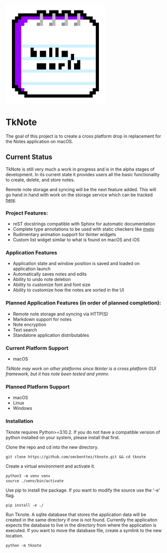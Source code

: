 ![Hello](./note_pad.png?raw=True "Hello")
# TkNote
The goal of this project is to create a cross platform drop in replacement for the Notes application on macOS.

## Current Status
TkNote is still very much a work in progress and is in the alpha stages of development. In its current state it provides users all the basic functionality to create, delete, and store notes.

Remote note storage and syncing will be the next feature added. This will go hand in hand with work on the storage service which can be tracked [here](https://github.com/smcbenttez/remotenote).

### Project Features:
- reST docstrings compatible with Sphinx for automatic documentation
- Complete type annotations to be used with static checkers like [mypy](https://github.com/python/mypy)
- Rudimentary animation support for tkinter widgets
- Custom list widget similar to what is found on macOS and iOS

### Application Features
- Application state and window position is saved and loaded on application launch
- Automatically saves notes and edits
- Ability to undo note deletion
- Ability to customize font and font size
- Ability to customize how the notes are sorted in the UI

### Planned Application Features (in order of planned completion):
- Remote note storage and syncing via HTTP(S)
- Markdown support for notes
- Note encryption
- Text search
- Standalone application distributables

### Current Platform Support
- macOS

*TkNote may work on other platforms since tkinter is a cross platform GUI framework, but it has note been tested and ymmv.*

### Planned Platform Support
- macOS
- Linux
- Windows

### Installation
Tknote requires Python>=3.10.2. If you do not have a compatible version of python installed on your system, please install that first.

Clone the repo and cd into the new directory.
```
git clone https://github.com/smcbenttez/tknote.git && cd tknote
```
Create a virtual environment and activate it.
```
python3 -m venv venv
source ./venv/bin/activate
```
Use pip to install the package. If you want to modify the source use the '-e' flag.
```
pip install -e ./
```
Run Tknote. A sqlite database that stores the application data will be created in the same directory if one is not found. Currently the applicaiton expects the database to live in the directory from where the application is executed. If you want to move the database file, create a symlink to the new location.
```
python -m tknote
```
